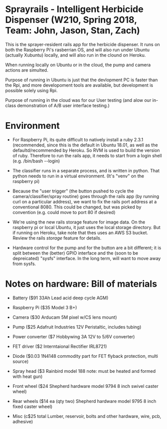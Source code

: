 # Sprayrails - Intelligent Herbicide Dispenser   (W210, Spring 2018, Team: John, Jason, Stan, Zach)

This is the sprayer-resident rails app for the herbicide dispenser.  It runs on both the Raspberry Pi's rasberrian
OS, and will also run under Ubuntu (actually Xubuntu) locally, and will also run in the clound on Heroku.

When running locally on Ubuntu or in the cloud, the pump and camera actions are simulted.

Purpose of running in Ubuntu is just that the devlopment PC is faster than the Rpi, and more developoment
tools are available, but development is possible solely using Rpi.

Purpose of running in the cloud was for our User testing (and alow our in-class demonstration of A/B user interface
testing.)

# Environment

* For Raspberry Pi, its quite difficult to natively install a ruby 2.3.1 (recommended, since this is
the default in Ubuntu 18.01, as well as the defaultd/recommended by Heroku.  So RVM is used to build
the version of ruby.   Therefore to run the rails app, it needs to start from a login shell
(e.g. /bin/bash --login)

* The classifier runs in a separate process, and is written in python.  That python needs to run in
a virtual environment.  (It's "venv" on the raspberry pi)

* Because the "user trigger" (the button pushed to cycle the camera/classifier/spray routine) goes
through the rails app (by running curl on a particular address), we want to fix the rails port
address at a conventional 8080.   This could be changed, but was picked by convention (e.g. could
move to port 80 if desired)

* We're using the new rails storage feature for image data.   On the raspberry pi or local
Ubuntu, it just uses the
local storage directory.  But if running on Heroku, take note that thes uses an AWS S3 bucket.  Review
the rails *storage* feature for details.

* Hardware control for the pump and for the button are a bit different; it is split between the (better)
GPIO interface and the (soon to be depreicated) "sysfs" interface.   In the long term, will want to move
away from sysfs.

# Notes on hardware:  Bill of materials

* Battery ($91  33Ah Lead acid deep cycle AGM)

* Raspberry Pi ($35 Model 3 B+)

* Camera ($30 Arducam 5M pixel w/CS lens mount)

* Pump ($25 Adafruit Industries 12V Peristaltic, includes tubing)

* Power converter ($7 Hobbywing 3A 12V to 5/6V converter)

* FET driver ($2  Interntaional Rectifier IRL8721)

* Diode ($0.03 1N4148  commodity part for FET flyback protection, multi source)

* Spray head ($3 Rainbird model 188  note: must be heated and formed with heat gun)

* Front wheel ($24 Shepherd hardware model 9794 8 inch swivel caster wheel)

* Rear wheels ($14 ea (qty two) Shepherd hardware model 9795 8 inch fixed caster wheel)

* Misc (c$25 total  Lumber, reservoir, bolts and other hardware, wire, pcb, adhesive)



